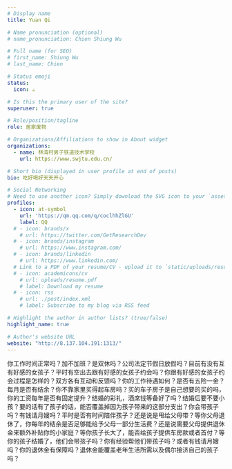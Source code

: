 ```yaml
---
# Display name
title: Yuan Qi

# Name pronunciation (optional)
# name_pronunciation: Chien Shiung Wu

# Full name (for SEO)
# first_name: Shiung Wu
# last_name: Chien

# Status emoji
status:
  icon: ☕️

# Is this the primary user of the site?
superuser: true

# Role/position/tagline
role: 居家废物

# Organizations/Affiliations to show in About widget
organizations:
  - name: 林湾村男子铁道技术学校
    url: https://www.swjtu.edu.cn/

# Short bio (displayed in user profile at end of posts)
bio: 吃好喝好天天开心

# Social Networking
# Need to use another icon? Simply download the SVG icon to your `assets/media/icons/` folder.
profiles:
  - icon: at-symbol
    url: 'https://qm.qq.com/q/coclhhZlGU'
    label: QQ
  # - icon: brands/x
    # url: https://twitter.com/GetResearchDev
  # - icon: brands/instagram
    # url: https://www.instagram.com/
  # - icon: brands/linkedin
    # url: https://www.linkedin.com/
  # Link to a PDF of your resume/CV - upload it to `static/uploads/resume.pdf`
  # - icon: academicons/cv
    # url: uploads/resume.pdf
    # label: Download my resume
  # - icon: rss
    # url: ./post/index.xml
    # label: Subscribe to my blog via RSS feed

# Highlight the author in author lists? (true/false)
highlight_name: true

# Author's website URL
website: "http://8.137.104.191:1313/"
---
```


你工作时间正常吗？加不加班？是双休吗？公司法定节假日放假吗？目前有没有互有好感的女孩子？平时有空出去跟有好感的女孩子约会吗？你跟有好感的女孩子约会过程是怎样的？双方各有互动和反馈吗？你的工作待遇如何？是否有五险一金？每月是否有结余？你不靠家里买得起车房吗？买的车子房子是自己想要的买的吗，你的工资每年是否有固定提升？结婚的彩礼，酒席钱等备好了吗？结婚后要不要小孩？要的话有了孩子的话，能否覆盖掉因为孩子带来的这部分支出？你会带孩子吗？有钱请月嫂吗？平时是否有时间陪伴孩子？还是说是甩给父母带？等你父母退休了，你每年的结余是否足够能给予父母一部分生活费？还是说需要父母提供退休金来额外补贴你的小家庭？等你孩子长大了，能否给孩子提供车房款或者首付？等你的孩子结婚了，他们会带孩子吗？你有经验帮他们带孩子吗？或者有钱请月嫂吗？你的退休金有保障吗？退休金能覆盖老年生活所需以及偶尔接济自己的孩子吗？